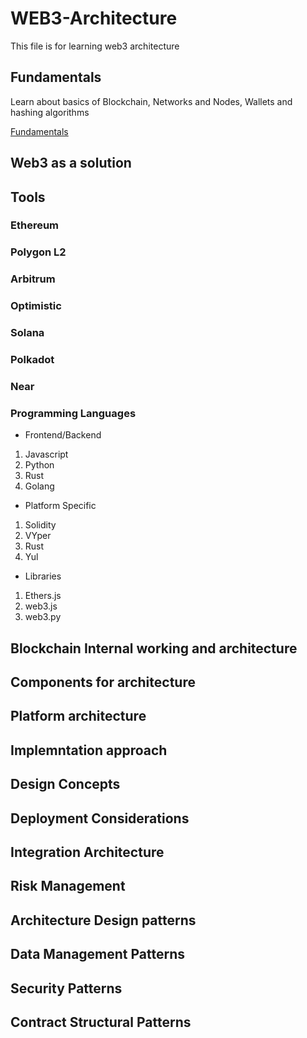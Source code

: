 # WEB3-Architecture

This file is for learning web3 architecture

## Fundamentals

Learn about basics of Blockchain, Networks and Nodes, Wallets and hashing algorithms

[Fundamentals](https://github.com/Verseium/web3-architecture/tree/main/Fundamentals)


## Web3 as a solution

## Tools

### Ethereum

### Polygon L2

### Arbitrum

### Optimistic

### Solana

### Polkadot

### Near

### Programming Languages

* Frontend/Backend

1. Javascript
2. Python
3. Rust
4. Golang


* Platform Specific

1. Solidity
2. VYper
3. Rust
4. Yul

* Libraries

1. Ethers.js
2. web3.js
3. web3.py

## Blockchain Internal working and architecture

## Components for architecture

## Platform architecture

## Implemntation approach

## Design Concepts

## Deployment Considerations

## Integration Architecture

## Risk Management

## Architecture Design patterns

## Data Management Patterns

## Security Patterns

## Contract Structural Patterns


